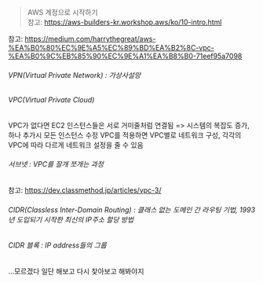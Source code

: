 > AWS 계정으로 시작하기 <br />
> 참고: https://aws-builders-kr.workshop.aws/ko/10-intro.html

참고: https://medium.com/harrythegreat/aws-%EA%B0%80%EC%9E%A5%EC%89%BD%EA%B2%8C-vpc-%EA%B0%9C%EB%85%90%EC%9E%A1%EA%B8%B0-71eef95a7098

###### VPN(Virtual Private Network) : 가상사설망
###### VPC(Virtual Private Cloud)
VPC가 없다면 EC2 인스턴스들은 서로 거미줄처럼 연결됨 => 시스템의 복잡도 증가, 하나 추가시 모든 인스턴스 수정
VPC를 적용하면 VPC별로 네트워크 구성, 각각의 VPC에 따라 다르게 네트워크 설정을 줄 수 있음
###### 서브넷 : VPC를 잘개 쪼개는 과정

참고: https://dev.classmethod.jp/articles/vpc-3/

###### CIDR(Classless Inter-Domain Routing) : 클래스 없는 도메인 간 라우팅 기법, 1993년 도입되기 시작한 최신의 IP주소 할당 방법
###### CIDR 블록 : IP address들의 그룹


...모르겠다 일단 해보고 다시 찾아보고 해봐야지
